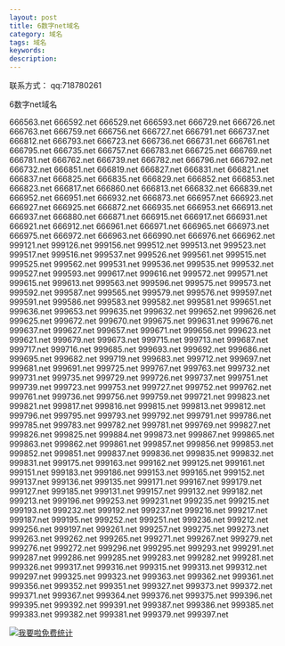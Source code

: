 ```yaml
---
layout: post
title: 6数字net域名
category: 域名
tags: 域名
keywords: 
description:
---
```


联系方式：  qq:718780261

6数字net域名

666563.net
666592.net
666529.net
666593.net
666729.net
666726.net
666763.net
666759.net
666756.net
666727.net
666791.net
666737.net
666812.net
666793.net
666723.net
666736.net
666731.net
666761.net
666795.net
666735.net
666757.net
666783.net
666725.net
666769.net
666781.net
666762.net
666739.net
666782.net
666796.net
666792.net
666732.net
666851.net
666819.net
666827.net
666831.net
666821.net
666837.net
666825.net
666835.net
666829.net
666852.net
666853.net
666823.net
666817.net
666860.net
666813.net
666832.net
666839.net
666952.net
666951.net
666932.net
666873.net
666957.net
666923.net
666927.net
666925.net
666872.net
666935.net
666953.net
666913.net
666937.net
666880.net
666871.net
666915.net
666917.net
666931.net
666921.net
666912.net
666961.net
666971.net
666965.net
666973.net
666975.net
666972.net
666963.net
666990.net
666976.net
666962.net
999121.net
999126.net
999156.net
999512.net
999513.net
999523.net
999517.net
999516.net
999537.net
999526.net
999561.net
999515.net
999525.net
999562.net
999531.net
999536.net
999535.net
999532.net
999527.net
999593.net
999617.net
999616.net
999572.net
999571.net
999615.net
999613.net
999563.net
999596.net
999575.net
999573.net
999592.net
999587.net
999565.net
999579.net
999576.net
999597.net
999591.net
999586.net
999583.net
999582.net
999581.net
999651.net
999636.net
999653.net
999635.net
999632.net
999652.net
999626.net
999625.net
999672.net
999670.net
999675.net
999631.net
999676.net
999637.net
999627.net
999657.net
999671.net
999656.net
999623.net
999621.net
999679.net
999673.net
999715.net
999713.net
999687.net
999717.net
999716.net
999685.net
999693.net
999692.net
999686.net
999695.net
999682.net
999719.net
999683.net
999712.net
999697.net
999681.net
999691.net
999725.net
999767.net
999763.net
999732.net
999731.net
999735.net
999729.net
999726.net
999737.net
999751.net
999739.net
999723.net
999753.net
999727.net
999752.net
999762.net
999761.net
999736.net
999756.net
999759.net
999721.net
999823.net
999821.net
999817.net
999816.net
999815.net
999813.net
999812.net
999796.net
999795.net
999793.net
999792.net
999791.net
999786.net
999785.net
999783.net
999782.net
999781.net
999769.net
999827.net
999826.net
999825.net
999884.net
999873.net
999867.net
999865.net
999863.net
999862.net
999861.net
999857.net
999856.net
999853.net
999852.net
999851.net
999837.net
999836.net
999835.net
999832.net
999831.net
999175.net
999163.net
999162.net
999125.net
999161.net
999151.net
999183.net
999186.net
999153.net
999165.net
999152.net
999137.net
999136.net
999135.net
999171.net
999167.net
999179.net
999127.net
999185.net
999131.net
999157.net
999132.net
999182.net
999213.net
999196.net
999253.net
999231.net
999235.net
999215.net
999193.net
999232.net
999192.net
999237.net
999216.net
999217.net
999187.net
999195.net
999252.net
999251.net
999236.net
999212.net
999256.net
999197.net
999261.net
999257.net
999275.net
999273.net
999263.net
999262.net
999265.net
999271.net
999267.net
999279.net
999276.net
999272.net
999296.net
999295.net
999293.net
999291.net
999287.net
999286.net
999285.net
999283.net
999282.net
999281.net
999326.net
999317.net
999316.net
999315.net
999313.net
999312.net
999297.net
999325.net
999323.net
999363.net
999362.net
999361.net
999356.net
999352.net
999351.net
999327.net
999373.net
999372.net
999371.net
999367.net
999364.net
999376.net
999375.net
999396.net
999395.net
999392.net
999391.net
999387.net
999386.net
999385.net
999383.net
999382.net
999381.net
999379.net
999397.net


<script language="javascript" type="text/javascript" src="//js.users.51.la/19176892.js"></script>
<noscript><a href="//www.51.la/?19176892" target="_blank"><img alt="&#x6211;&#x8981;&#x5566;&#x514D;&#x8D39;&#x7EDF;&#x8BA1;" src="//img.users.51.la/19176892.asp" style="border:none" /></a></noscript>
